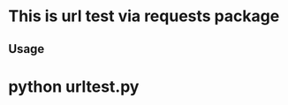 This is url test via requests package
======================================

Usage
-----

# python urltest.py
